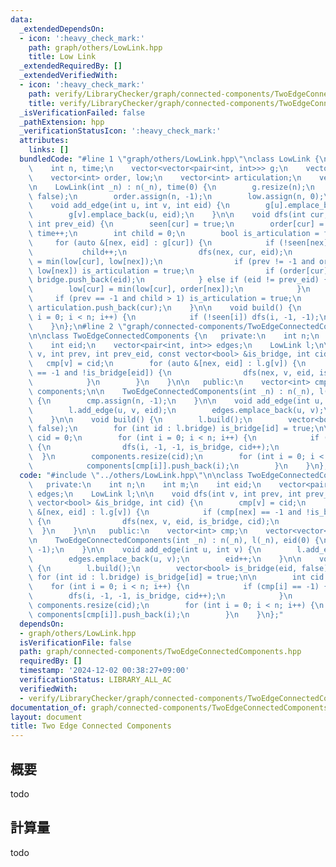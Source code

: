```yaml
---
data:
  _extendedDependsOn:
  - icon: ':heavy_check_mark:'
    path: graph/others/LowLink.hpp
    title: Low Link
  _extendedRequiredBy: []
  _extendedVerifiedWith:
  - icon: ':heavy_check_mark:'
    path: verify/LibraryChecker/graph/connected-components/TwoEdgeConnectedComponents.test.cpp
    title: verify/LibraryChecker/graph/connected-components/TwoEdgeConnectedComponents.test.cpp
  _isVerificationFailed: false
  _pathExtension: hpp
  _verificationStatusIcon: ':heavy_check_mark:'
  attributes:
    links: []
  bundledCode: "#line 1 \"graph/others/LowLink.hpp\"\nclass LowLink {\n   public:\n\
    \    int n, time;\n    vector<vector<pair<int, int>>> g;\n    vector<bool> seen;\n\
    \    vector<int> order, low;\n    vector<int> articulation;\n    vector<int> bridge;\n\
    \n    LowLink(int _n) : n(_n), time(0) {\n        g.resize(n);\n        seen.assign(n,\
    \ false);\n        order.assign(n, -1);\n        low.assign(n, 0);\n    }\n\n\
    \    void add_edge(int u, int v, int eid) {\n        g[u].emplace_back(v, eid);\n\
    \        g[v].emplace_back(u, eid);\n    }\n\n    void dfs(int cur, int prev,\
    \ int prev_eid) {\n        seen[cur] = true;\n        order[cur] = low[cur] =\
    \ time++;\n        int child = 0;\n        bool is_articulation = false;\n   \
    \     for (auto &[nex, eid] : g[cur]) {\n            if (!seen[nex]) {\n     \
    \           child++;\n                dfs(nex, cur, eid);\n                low[cur]\
    \ = min(low[cur], low[nex]);\n                if (prev != -1 and order[cur] <=\
    \ low[nex]) is_articulation = true;\n                if (order[cur] < low[nex])\
    \ bridge.push_back(eid);\n            } else if (eid != prev_eid) {\n        \
    \        low[cur] = min(low[cur], order[nex]);\n            }\n        }\n   \
    \     if (prev == -1 and child > 1) is_articulation = true;\n        if (is_articulation)\
    \ articulation.push_back(cur);\n    }\n\n    void build() {\n        for (int\
    \ i = 0; i < n; i++) {\n            if (!seen[i]) dfs(i, -1, -1);\n        }\n\
    \    }\n};\n#line 2 \"graph/connected-components/TwoEdgeConnectedComponents.hpp\"\
    \n\nclass TwoEdgeConnectedComponents {\n   private:\n    int n;\n    int m;\n\
    \    int eid;\n    vector<pair<int, int>> edges;\n    LowLink l;\n\n    void dfs(int\
    \ v, int prev, int prev_eid, const vector<bool> &is_bridge, int cid) {\n     \
    \   cmp[v] = cid;\n        for (auto &[nex, eid] : l.g[v]) {\n            if (cmp[nex]\
    \ == -1 and !is_bridge[eid]) {\n                dfs(nex, v, eid, is_bridge, cid);\n\
    \            }\n        }\n    }\n\n   public:\n    vector<int> cmp;\n    vector<vector<int>>\
    \ components;\n\n    TwoEdgeConnectedComponents(int _n) : n(_n), l(_n), eid(0)\
    \ {\n        cmp.assign(n, -1);\n    }\n\n    void add_edge(int u, int v) {\n\
    \        l.add_edge(u, v, eid);\n        edges.emplace_back(u, v);\n        eid++;\n\
    \    }\n\n    void build() {\n        l.build();\n        vector<bool> is_bridge(eid,\
    \ false);\n        for (int id : l.bridge) is_bridge[id] = true;\n\n        int\
    \ cid = 0;\n        for (int i = 0; i < n; i++) {\n            if (cmp[i] == -1)\
    \ {\n                dfs(i, -1, -1, is_bridge, cid++);\n            }\n      \
    \  }\n        components.resize(cid);\n        for (int i = 0; i < n; i++) {\n\
    \            components[cmp[i]].push_back(i);\n        }\n    }\n};\n"
  code: "#include \"../others/LowLink.hpp\"\n\nclass TwoEdgeConnectedComponents {\n\
    \   private:\n    int n;\n    int m;\n    int eid;\n    vector<pair<int, int>>\
    \ edges;\n    LowLink l;\n\n    void dfs(int v, int prev, int prev_eid, const\
    \ vector<bool> &is_bridge, int cid) {\n        cmp[v] = cid;\n        for (auto\
    \ &[nex, eid] : l.g[v]) {\n            if (cmp[nex] == -1 and !is_bridge[eid])\
    \ {\n                dfs(nex, v, eid, is_bridge, cid);\n            }\n      \
    \  }\n    }\n\n   public:\n    vector<int> cmp;\n    vector<vector<int>> components;\n\
    \n    TwoEdgeConnectedComponents(int _n) : n(_n), l(_n), eid(0) {\n        cmp.assign(n,\
    \ -1);\n    }\n\n    void add_edge(int u, int v) {\n        l.add_edge(u, v, eid);\n\
    \        edges.emplace_back(u, v);\n        eid++;\n    }\n\n    void build()\
    \ {\n        l.build();\n        vector<bool> is_bridge(eid, false);\n       \
    \ for (int id : l.bridge) is_bridge[id] = true;\n\n        int cid = 0;\n    \
    \    for (int i = 0; i < n; i++) {\n            if (cmp[i] == -1) {\n        \
    \        dfs(i, -1, -1, is_bridge, cid++);\n            }\n        }\n       \
    \ components.resize(cid);\n        for (int i = 0; i < n; i++) {\n           \
    \ components[cmp[i]].push_back(i);\n        }\n    }\n};"
  dependsOn:
  - graph/others/LowLink.hpp
  isVerificationFile: false
  path: graph/connected-components/TwoEdgeConnectedComponents.hpp
  requiredBy: []
  timestamp: '2024-12-02 00:38:27+09:00'
  verificationStatus: LIBRARY_ALL_AC
  verifiedWith:
  - verify/LibraryChecker/graph/connected-components/TwoEdgeConnectedComponents.test.cpp
documentation_of: graph/connected-components/TwoEdgeConnectedComponents.hpp
layout: document
title: Two Edge Connected Components
---
```


## 概要

todo

## 計算量
todo